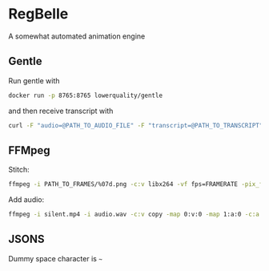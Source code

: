 # RegBelle

A somewhat automated animation engine

## Gentle

Run gentle with
```bash
docker run -p 8765:8765 lowerquality/gentle
```

and then receive transcript with
```bash
curl -F "audio=@PATH_TO_AUDIO_FILE" -F "transcript=@PATH_TO_TRANSCRIPT" "http://localhost:8765/transcriptions?async=false"
```

## FFMpeg

Stitch:

```bash
ffmpeg -i PATH_TO_FRAMES/%07d.png -c:v libx264 -vf fps=FRAMERATE -pix_fmt yuv420p silent.mp4
```

Add audio:

```bash
ffmpeg -i silent.mp4 -i audio.wav -c:v copy -map 0:v:0 -map 1:a:0 -c:a aac -b:a 192k output.mp4
```

## JSONS

Dummy space character is `~`